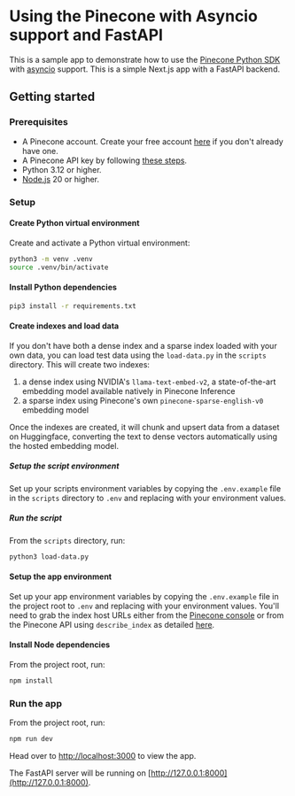 # Using the Pinecone with Asyncio support and FastAPI

This is a sample app to demonstrate how to use the [Pinecone Python SDK](https://docs.pinecone.io/reference/python-sdk) with [asyncio](https://docs.python.org/3/library/asyncio.html) support. This is a simple Next.js app with a FastAPI backend.

## Getting started

### Prerequisites

- A Pinecone account. Create your free account [here](https://app.pinecone.io/?sessionType=signup) if you don't already have one.
- A Pinecone API key by following [these steps](https://docs.pinecone.io/guides/projects/manage-api-keys#create-an-api-key).
- Python 3.12 or higher.
- [Node.js](https://nodejs.org/) 20 or higher.

### Setup

#### Create Python virtual environment

Create and activate a Python virtual environment:

```bash
python3 -m venv .venv
source .venv/bin/activate
```

#### Install Python dependencies

```bash
pip3 install -r requirements.txt
```

#### Create indexes and load data

If you don't have both a dense index and a sparse index loaded with your own data, you can load test data using the `load-data.py` in the `scripts` directory. This will create two indexes:

1. a dense index using NVIDIA's `llama-text-embed-v2`, a state-of-the-art embedding model available natively in Pinecone Inference
2. a sparse index using Pinecone's own `pinecone-sparse-english-v0` embedding model

Once the indexes are created, it will chunk and upsert data from a dataset on Huggingface, converting the text to dense vectors automatically using the hosted embedding model.

##### Setup the script environment

Set up your scripts environment variables by copying the `.env.example` file in the `scripts` directory to `.env` and replacing with your environment values.

##### Run the script

From the `scripts` directory, run:

```bash
python3 load-data.py
```

#### Setup the app environment

Set up your app environment variables by copying the `.env.example` file in the project root to `.env` and replacing with your environment values. You'll need to grab the index host URLs either from the [Pinecone console](https://app.pinecone.io/organizations/-/projects/-/indexes) or from the Pinecone API using `describe_index` as detailed [here](https://docs.pinecone.io/guides/data/target-an-index).

#### Install Node dependencies

From the project root, run:

```bash
npm install
```

### Run the app

From the project root, run:

```bash
npm run dev
```

Head over to [http://localhost:3000](http://localhost:3000) to view the app.

The FastAPI server will be running on [http://127.0.0.1:8000](http://127.0.0.1:8000).

